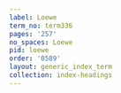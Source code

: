 ```yaml
---
label: Loewe
term_no: term336
pages: '257'
no_spaces: Loewe
pid: loewe
order: '0589'
layout: generic_index_term
collection: index-headings
---
```

